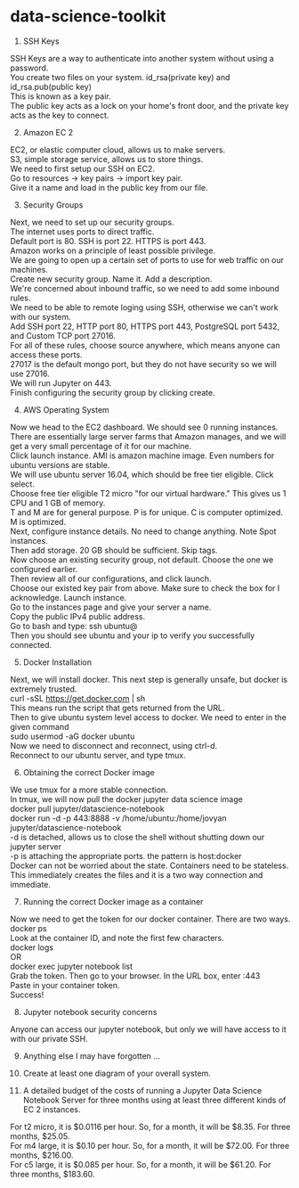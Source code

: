 # data-science-toolkit

1. SSH Keys

SSH Keys are a way to authenticate into another system without using a password.  
You create two files on your system. id_rsa(private key) and id_rsa.pub(public key)  
This is known as a key pair.  
The public key acts as a lock on your home's front door, and the private key acts as the key to connect.   

2. Amazon EC 2

EC2, or elastic computer cloud, allows us to make servers.  
S3, simple storage service, allows us to store things.  
We need to first setup our SSH on EC2.  
Go to resources -> key pairs -> import key pair.  
Give it a name and load in the public key from our file.  

3. Security Groups

Next, we need to set up our security groups.  
The internet uses ports to direct traffic.  
Default port is 80. SSH is port 22. HTTPS is port 443.  
Amazon works on a principle of least possible privilege.  
We are going to open up a certain set of ports to use for web traffic on our machines.  
Create new security group. Name it. Add a description.  
We're concerned about inbound traffic, so we need to add some inbound rules.  
We need to be able to remote loging using SSH, otherwise we can't work with our system.  
Add SSH port 22, HTTP port 80, HTTPS port 443, PostgreSQL port 5432, and Custom TCP port 27016.  
For all of these rules, choose source anywhere, which means anyone can access these ports.  
27017 is the default mongo port, but they do not have security so we will use 27016.  
We will run Jupyter on 443.  
Finish configuring the security group by clicking create.  

4. AWS Operating System

Now we head to the EC2 dashboard. We should see 0 running instances.  
There are essentially large server farms that Amazon manages, and we will get a very small percentage of it for our machine.  
Click launch instance. AMI is amazon machine image.  Even numbers for ubuntu versions are stable.  
We will use ubuntu server 16.04, which should be free tier eligible. Click select.  
Choose free tier eligible T2 micro "for our virtual hardware." This gives us 1 CPU and 1 GB of memory.  
T and M are for general purpose. P is for unique. C is computer optimized. M is optimized.  
Next, configure instance details. No need to change anything. Note Spot instances.  
Then add storage. 20 GB should be sufficient.  Skip tags.  
Now choose an existing security group, not default. Choose the one we configured earlier.  
Then review all of our configurations, and click launch.  
Choose our existed key pair from above. Make sure to check the box for I acknowledge.  Launch instance.  
Go to the instances page and give your server a name.  
Copy the public IPv4 public address.  
Go to bash and type: ssh ubuntu@<ip>  
Then you should see ubuntu and your ip to verify you successfully connected.  

5. Docker Installation

Next, we will install docker. This next step is generally unsafe, but docker is extremely trusted.  
curl -sSL https://get.docker.com | sh  
This means run the script that gets returned from the URL.  
Then to give ubuntu system level access to docker. We need to enter in the given command  
sudo usermod -aG docker ubuntu  
Now we need to disconnect and reconnect, using ctrl-d.  
Reconnect to our ubuntu server, and type tmux.  

6. Obtaining the correct Docker image

We use tmux for a more stable connection.  
In tmux, we will now pull the docker jupyter data science image  
docker pull jupyter/datascience-notebook  
docker run -d -p 443:8888 -v /home/ubuntu:/home/jovyan jupyter/datascience-notebook  
-d is detached, allows us to close the shell without shutting down our jupyter server  
-p is attaching the appropriate ports. the pattern is host:docker  
Docker can not be worried about the state. Containers need to be stateless.  
This immediately creates the files and it is a two way connection and immediate.  

7. Running the correct Docker image as a container

Now we need to get the token for our docker container. There are two ways.  
docker ps  
Look at the container ID, and note the first few characters.  
docker logs <containerID>  
OR  
docker exec <containerID> jupyter notebook list  
Grab the token. Then go to your browser. In the URL box, enter <IP>:443  
Paste in your container token.  
Success!  

8. Jupyter notebook security concerns

Anyone can access our jupyter notebook, but only we will have access to it with our private SSH.

9. Anything else I may have forgotten ...



10. Create at least one diagram of your overall system.



11. A detailed budget of the costs of running a Jupyter Data Science Notebook Server for three months using at least three different kinds of EC 2 instances.

For t2 micro, it is $0.0116 per hour. So, for a month, it will be $8.35. For three months, $25.05.  
For m4 large, it is $0.10 per hour. So, for a month, it will be $72.00. For three months, $216.00.  
For c5 large, it is $0.085 per hour. So, for a month, it will be $61.20. For three months, $183.60.  
